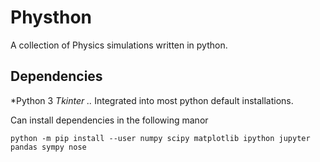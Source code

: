 # Physthon
A collection of Physics simulations written in python. 

## Dependencies
*Python 3
*Tkinter
..* Integrated into most python default installations. 

Can install dependencies in the following manor
```
python -m pip install --user numpy scipy matplotlib ipython jupyter pandas sympy nose
```
